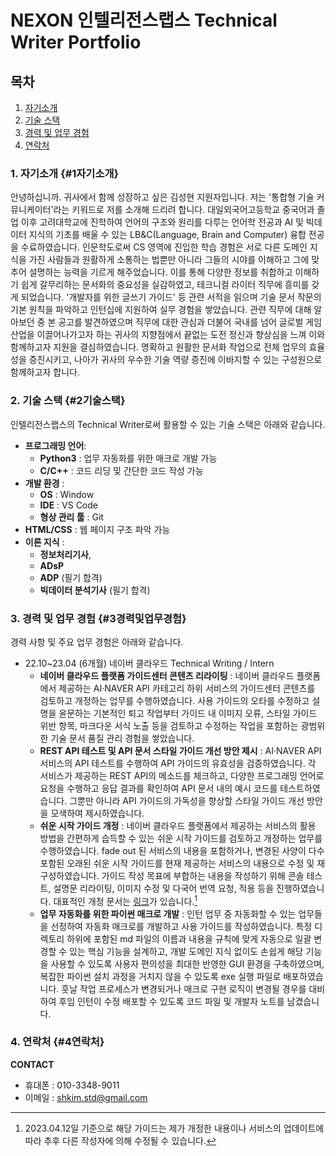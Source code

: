 # NEXON 인텔리전스랩스 Technical Writer Portfolio 

## 목차

1. [자기소개](#1자기소개)
2. [기술 스택](#2기술스택)
3. [경력 및 업무 경험](#3경력및업무경험)
4. [연락처](#4연락처)

### 1. 자기소개 {#1자기소개}
 안녕하십니까. 귀사에서 함께 성장하고 싶은 김성현 지원자입니다. 저는 '통합형 기술 커뮤니케이터'라는 키워드로 저를 소개해 드리려 합니다.
 대일외국어고등학교 중국어과 졸업 이후 고려대학교에 진학하여 언어의 구조와 원리를 다루는 언어학 전공과 AI 및 빅데이터 지식의 기초를 배울 수 있는 LB&C(Language, Brain and Computer) 융합 전공을 수료하였습니다. 인문학도로써 CS 영역에 진입한 학습 경험은 서로 다른 도메인 지식을 가진 사람들과 원활하게 소통하는 법뿐만 아니라 그들의 시야를 이해하고 그에 맞추어 설명하는 능력을 기르게 해주었습니다.
 이를 통해 다양한 정보를 취합하고 이해하기 쉽게 갈무리하는 문서화의 중요성을 실감하였고, 테크니컬 라이터 직무에 흥미를 갖게 되었습니다. '개발자를 위한 글쓰기 가이드' 등 관련 서적을 읽으며 기술 문서 작문의 기본 원칙을 파악하고 인턴십에 지원하여 실무 경험을 쌓았습니다.
 관련 직무에 대해 알아보던 중 본 공고를 발견하였으며 직무에 대한 관심과 더불어 국내를 넘어 글로벌 게임 산업을 이끌어나가고자 하는 귀사의 지향점에서 끝없는 도전 정신과 향상심을 느껴 이와 함께하고자 지원을 결심하였습니다.
 명확하고 원활한 문서화 작업으로 전체 업무의 효율성을 증진시키고, 나아가 귀사의 우수한 기술 역량 증진에 이바지할 수 있는 구성원으로 함께하고자 합니다.

### 2. 기술 스택 {#2기술스택}
인텔리전스랩스의 Technical Writer로써 활용할 수 있는 기술 스택은 아래와 같습니다.
- **프로그래밍 언어**:
	- **Python3** : 업무 자동화를 위한 매크로 개발 가능
	- **C/C++** : 코드 리딩 및 간단한 코드 작성 가능
- **개발 환경** : 
	- **OS** : Window
	- **IDE** : VS Code
	- **형상 관리 툴** : Git
- **HTML/CSS** : 웹 페이지 구조 파악 가능
- **이론 지식** : 
	- **정보처리기사**, 
	- **ADsP**
	- **ADP** (필기 합격) 
	- **빅데이터 분석기사** (필기 합격) 

### 3. 경력 및 업무 경험 {#3경력및업무경험}
경력 사항 및 주요 업무 경험은 아래와 같습니다.
- 22.10~23.04 (6개월) 네이버 클라우드 Technical Writing / Intern
	- **네이버 클라우드 플랫폼 가이드센터 콘텐츠 리라이팅**
	: 네이버 클라우드 플랫폼에서 제공하는 AI·NAVER API 카테고리 하위 서비스의 가이드센터 콘텐츠를 검토하고 개정하는 업무를 수행하였습니다. 사용 가이드의 오타를 수정하고 설명을 윤문하는 기본적인 퇴고 작업부터 가이드 내 이미지 오류, 스타일 가이드 위반 항목, 마크다운 서식 노출 등을 검토하고 수정하는 작업을 포함하는 광범위한 기술 문서 품질 관리 경험을 쌓았습니다.  
	- **REST API 테스트 및 API 문서 스타일 가이드 개선 방안 제시**
	: AI·NAVER API 서비스의 API 테스트를 수행하여 API 가이드의 유효성을 검증하였습니다. 각 서비스가 제공하는 REST API의 메소드를 체크하고, 다양한 프로그래밍 언어로 요청을 수행하고 응답 결과를 확인하여 API 문서 내의 예시 코드를 테스트하였습니다. 그뿐만 아니라 API 가이드의 가독성을 향상할 스타일 가이드 개선 방안을 모색하여 제시하였습니다.
	- **쉬운 시작 가이드 개정**
	: 네이버 클라우드 플랫폼에서 제공하는 서비스의 활용 방법을 간편하게 습득할 수 있는 쉬운 시작 가이드를 검토하고 개정하는 업무를 수행하였습니다. fade out 된 서비스의 내용을 포함하거나, 변경된 사양이 다수 포함된 오래된 쉬운 시작 가이드를 현재 제공하는 서비스의 내용으로 수정 및 재구성하였습니다. 가이드 작성 목표에 부합하는 내용을 작성하기 위해 콘솔 테스트, 설명문 리라이팅, 이미지 수정 및 다국어 번역 요청, 적용 등을 진행하였습니다. 대표적인 개정 문서는 [링크](https://www.ncloud.com/guideCenter/guide/24)가 있습니다.[^1]
	[^1]: 2023.04.12일 기준으로 해당 가이드는 제가 개정한 내용이나 서비스의 업데이트에 따라 추후 다른 작성자에 의해 수정될 수 있습니다.
	- **업무 자동화를 위한 파이썬 매크로 개발**
	: 인턴 업무 중 자동화할 수 있는 업무들을 선정하여 자동화 매크로를 개발하고 사용 가이드를 작성하였습니다. 특정 디렉토리 하위에 포함된 md 파일의 이름과 내용을 규칙에 맞게 자동으로 일괄 변경할 수 있는 핵심 기능을 설계하고, 개발 도메인 지식 없이도 손쉽게 해당 기능을 사용할 수 있도록 사용자 편의성을 최대한 반영한 GUI 환경을 구축하였으며, 복잡한 파이썬 설치 과정을 거치지 않을 수 있도록 exe 실행 파일로 배포하였습니다. 훗날 작업 프로세스가 변경되거나 매크로 구현 로직이 변경될 경우를 대비하여 후임 인턴이 수정 배포할 수 있도록 코드 파일 및 개발자 노트를 남겼습니다.

### 4. 연락처 {#4연락처}
**CONTACT**   
- 휴대폰 : 010-3348-9011
- 이메일 : <shkim.std@gmail.com>

